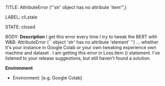 TITLE:
AttributeError ("'str' object has no attribute 'item'",) 

LABEL:
cli,stale

STATE:
closed

BODY:
**Description**
I get this error every time I try to tweak the BERT with W&B: AttributeError (`` object 'str' has no attribute 'element' '') ... whether it's your instance in Google Colab or your own tweaking experience own machine and dataset .
I am getting this error in Loss.item () statement. I've listened to your release suggestions, but still haven't found a solution.

**Environment**
- Environment: [e.g. Google Colab]



